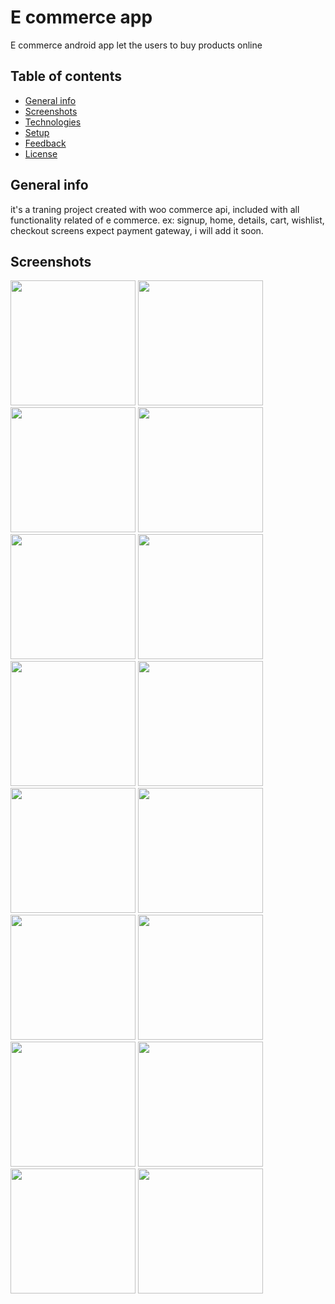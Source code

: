 # E commerce app

E commerce android app let the users to buy products online

## Table of contents
* [General info](#general-info)
* [Screenshots](#screenshots)
* [Technologies](#technologies)
* [Setup](#setup)
* [Feedback](#feedback)
* [License](#license)

## General info

it's a traning project created with woo commerce api, included with all functionality related of e commerce.
ex: signup, home, details, cart, wishlist, checkout screens expect payment gateway, i will add it soon.

## Screenshots

<img src="images/1-home-grid.jpg" width="200" > <img src="images/2-home-list.jpg" width="200" >
<img src="images/3-details.jpg" width="200" >
<img src="images/4-zoom.jpg" width="200" >
<img src="images/5-more-details.jpg" width="200" >
<img src="images/6-wishlist.jpg" width="200" >
<img src="images/7-cart.jpg" width="200" >
<img src="images/8-checkout-shipping.jpg" width="200" >
<img src="images/9-checkout-payment.jpg" width="200" >
<img src="images/10-checkout-review.jpg" width="200" >
<img src="images/11-review_scroll.jpg" width="200" >
<img src="images/12-finish.jpg" width="200" >
<img src="images/13-menu.jpg" width="200" >
<img src="images/14-signup.jpg" width="200" >
<img src="images/15-empty_wishlist.jpg" width="200" >
<img src="images/16-empty-cart.jpg" width="200" >




